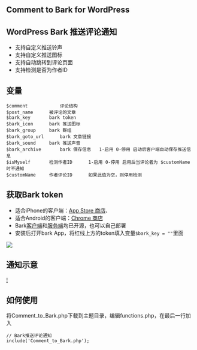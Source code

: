 ## Comment to Bark for WordPress
## WordPress Bark 推送评论通知
- 支持自定义推送铃声
-  支持自定义推送图标
-  支持自动跳转到评论页面
-  支持检测是否为作者ID

## 变量
```
$comment	    	评论结构
$post_name		被评论的文章
$bark_key		bark token
$bark_icon		bark 推送图标
$bark_group		bark 群组
$bark_goto_url		bark 文章链接
$bark_sound		bark 推送声音
$bark_archive		bark 保存信息	1-启用 0-停用 启动后客户端自动保存推送信息
$isMyself		检测作者ID      1-启用 0-停用 启用后当评论者为 $customName 时不通知 
$customName		作者评论ID      如果此值为空，则停用检测
 ```

## 获取Bark token
- 适合iPhone的客户端：[App Store 商店](https://itunes.apple.com/cn/app/bark-customed-notifications/id1403753865 "App Store 商店")、
- 适合Android的客户端：[Chrome 商店](https://chrome.google.com/webstore/detail/bark/pmlkbdbpglkgbgopghdcmohdcmladeii "Chrome 商店")
- Bark[客户端](https://github.com/Finb/Bark "客户端")和[服务端](https://github.com/Finb/go-tools "服务端")均已开源，也可以自己部署
- 安装后打开bark App，将红线上方的token填入变量```$bark_key = ""```里面

[![](https://cheen.cn/wp-content/uploads/2022/01/bark.jpg)](https://cheen.cn/wp-content/uploads/2022/01/bark.jpg)

## 通知示意
[!](https://cheen.cn/wp-content/cache/theme-thumbnail/972d5c32a9f2628acb4e93828cd3ce26-680-170.jpg)


## 如何使用
将Comment_to_Bark.php下载到主题目录，编辑functions.php，在最后一行加入
```
// Bark推送评论通知 
include('Comment_to_Bark.php');
```
